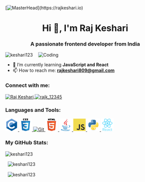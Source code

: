 [![MasterHead](https://1.bp.blogspot.com/-7A4WynwLsM...)](https://rajkeshari.io)

<h1 align="center">Hi 👋, I'm Raj Keshari</h1>
<h3 align="center">A passionate frontend developer from India</h3>

<img align="right" alt="Coding" width="400" src="https://cdn.dribbble.com/users/1162077/screenshots/3848914/programmer.gif">

<p align="left"> 
  <img src="https://komarev.com/ghpvc/?username=keshari123&label=Profile%20views&color=0e75b6&style=flat" alt="keshari123" /> 
</p>

- 🌱 I’m currently learning **JavaScript and React**
- 📫 How to reach me: **rajkeshari809@gmail.com**

### Connect with me:
<p align="left">
  <a href="[https://www.linkedin.com/in/raj-keshari-73360a241/]" target="_blank">
    <img align="center" src="https://raw.githubusercontent.com/rahuldkjain/github-profile-readme-generator/master/src/images/icons/Social/linked-in-alt.svg" alt="Raj Keshari" height="30" width="40" />
  </a>
  <a href="https://www.leetcode.com/rajk_12345" target="_blank">
    <img align="center" src="https://raw.githubusercontent.com/rahuldkjain/github-profile-readme-generator/master/src/images/icons/Social/leet-code.svg" alt="rajk_12345" height="30" width="40" />
  </a>
</p>

### Languages and Tools:
<p align="left">
  <a href="https://www.cprogramming.com/" target="_blank" rel="noreferrer">
    <img src="https://raw.githubusercontent.com/devicons/devicon/master/icons/c/c-original.svg" alt="C" width="40" height="40"/> 
  </a> 
  <a href="https://www.w3schools.com/css/" target="_blank" rel="noreferrer">
    <img src="https://raw.githubusercontent.com/devicons/devicon/master/icons/css3/css3-original-wordmark.svg" alt="CSS3" width="40" height="40"/> 
  </a>
  <a href="https://git-scm.com/" target="_blank" rel="noreferrer">
    <img src="https://www.vectorlogo.zone/logos/git-scm/git-scm-icon.svg" alt="Git" width="40" height="40"/> 
  </a>
  <a href="https://www.w3.org/html/" target="_blank" rel="noreferrer">
    <img src="https://raw.githubusercontent.com/devicons/devicon/master/icons/html5/html5-original-wordmark.svg" alt="HTML5" width="40" height="40"/> 
  </a> 
  <a href="https://www.java.com" target="_blank" rel="noreferrer">
    <img src="https://raw.githubusercontent.com/devicons/devicon/master/icons/java/java-original.svg" alt="Java" width="40" height="40"/> 
  </a> 
  <a href="https://developer.mozilla.org/en-US/docs/Web/JavaScript" target="_blank" rel="noreferrer">
    <img src="https://raw.githubusercontent.com/devicons/devicon/master/icons/javascript/javascript-original.svg" alt="JavaScript" width="40" height="40"/> 
  </a> 
  <a href="https://www.python.org" target="_blank" rel="noreferrer">
    <img src="https://raw.githubusercontent.com/devicons/devicon/master/icons/python/python-original.svg" alt="Python" width="40" height="40"/> 
  </a> 
  <a href="https://reactjs.org/" target="_blank" rel="noreferrer">
    <img src="https://raw.githubusercontent.com/devicons/devicon/master/icons/react/react-original-wordmark.svg" alt="React" width="40" height="40"/> 
  </a> 
</p>

### My GitHub Stats:
<p>
  <img align="center" src="https://github-readme-streak-stats.herokuapp.com/?user=keshari123&" alt="keshari123" />
</p>

<p>&nbsp;
  <img align="center" src="https://github-readme-stats.vercel.app/api/top-langs?username=keshari123&show_icons=true&locale=en&layout=compact" alt="keshari123" />
</p>

<p>&nbsp;
  <img align="center" src="https://github-readme-stats.vercel.app/api?username=keshari123&show_icons=true&locale=en" alt="keshari123" />
</p>

